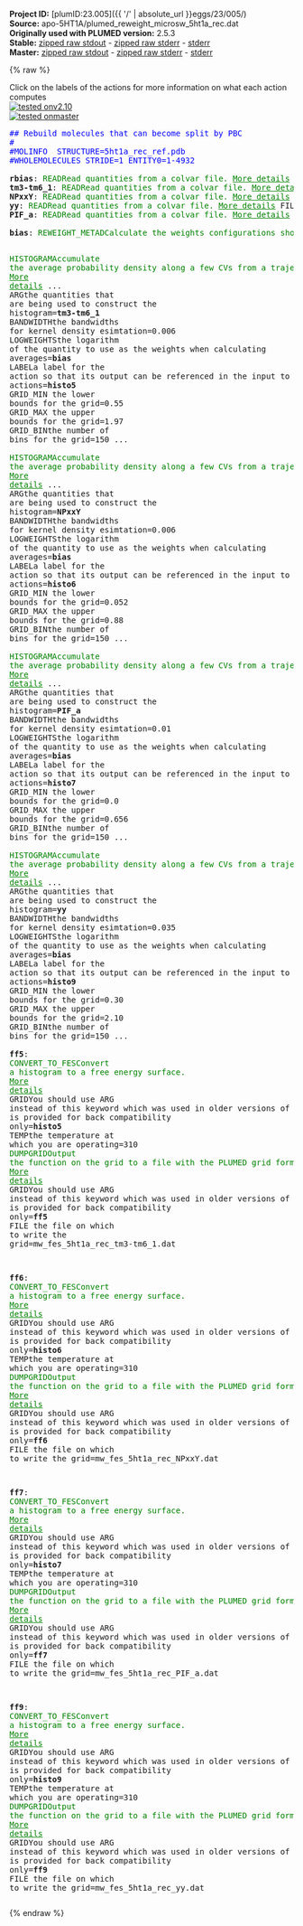 **Project ID:** [plumID:23.005]({{ '/' | absolute_url }}eggs/23/005/)  
**Source:** apo-5HT1A/plumed_reweight_microsw_5ht1a_rec.dat  
**Originally used with PLUMED version:** 2.5.3  
**Stable:** [zipped raw stdout](plumed_reweight_microsw_5ht1a_rec.dat.plumed.stdout.txt.zip) - [zipped raw stderr](plumed_reweight_microsw_5ht1a_rec.dat.plumed.stderr.txt.zip) - [stderr](plumed_reweight_microsw_5ht1a_rec.dat.plumed.stderr)  
**Master:** [zipped raw stdout](plumed_reweight_microsw_5ht1a_rec.dat.plumed_master.stdout.txt.zip) - [zipped raw stderr](plumed_reweight_microsw_5ht1a_rec.dat.plumed_master.stderr.txt.zip) - [stderr](plumed_reweight_microsw_5ht1a_rec.dat.plumed_master.stderr)  

{% raw %}
<div class="plumedpreheader">
<div class="headerInfo" id="value_details_data/apo-5HT1A/plumed_reweight_microsw_5ht1a_rec.dat"> Click on the labels of the actions for more information on what each action computes </div>
<div class="containerBadge">
<div class="headerBadge"><a href="plumed_reweight_microsw_5ht1a_rec.dat.plumed.stderr"><img src="https://img.shields.io/badge/v2.10-passing-green.svg" alt="tested onv2.10" /></a></div>
<div class="headerBadge"><a href="plumed_reweight_microsw_5ht1a_rec.dat.plumed_master.stderr"><img src="https://img.shields.io/badge/master-failed-red.svg" alt="tested onmaster" /></a></div>
</div>
</div>
<pre class="plumedlisting">
<span style="color:blue" class="comment">## Rebuild molecules that can become split by PBC</span>
<span style="color:blue" class="comment">#</span>
<span style="color:blue" class="comment">#MOLINFO  STRUCTURE=5ht1a_rec_ref.pdb</span>
<span style="color:blue" class="comment">#WHOLEMOLECULES STRIDE=1 ENTITY0=1-4932</span>
<br/><b name="data/apo-5HT1A/plumed_reweight_microsw_5ht1a_rec.datrbias" onclick='showPath("data/apo-5HT1A/plumed_reweight_microsw_5ht1a_rec.dat","data/apo-5HT1A/plumed_reweight_microsw_5ht1a_rec.datrbias","data/apo-5HT1A/plumed_reweight_microsw_5ht1a_rec.datrbias","brown")'>rbias</b>: <span class="plumedtooltip" style="color:green">READ<span class="right">Read quantities from a colvar file. <a href="https://www.plumed.org/doc-master/user-doc/html/READ" style="color:green">More details</a><i></i></span></span> <span class="plumedtooltip">FILE<span class="right">the name of the file from which to read these quantities<i></i></span></span>=COLVAR <span class="plumedtooltip">VALUES<span class="right">the values to read from the file<i></i></span></span>=meta.rbias <span class="plumedtooltip">IGNORE_TIME<span class="right"> ignore the time in the colvar file<i></i></span></span> 
<span style="display:none;" id="data/apo-5HT1A/plumed_reweight_microsw_5ht1a_rec.datrbias">The READ action with label <b>rbias</b> calculates the following quantities:<table  align="center" frame="void" width="95%" cellpadding="5%"><tr><td width="5%"><b> Quantity </b>  </td><td><b> Description </b> </td></tr><tr><td width="5%">rbias..#!custom</td><td>the names of the output components for this action depend on the actions input file see the example inputs below for details</td></tr></table></span><b name="data/apo-5HT1A/plumed_reweight_microsw_5ht1a_rec.dattm3-tm6_1" onclick='showPath("data/apo-5HT1A/plumed_reweight_microsw_5ht1a_rec.dat","data/apo-5HT1A/plumed_reweight_microsw_5ht1a_rec.dattm3-tm6_1","data/apo-5HT1A/plumed_reweight_microsw_5ht1a_rec.dattm3-tm6_1","brown")'>tm3-tm6_1</b>: <span class="plumedtooltip" style="color:green">READ<span class="right">Read quantities from a colvar file. <a href="https://www.plumed.org/doc-master/user-doc/html/READ" style="color:green">More details</a><i></i></span></span> <span class="plumedtooltip">FILE<span class="right">the name of the file from which to read these quantities<i></i></span></span>=COLVAR <span class="plumedtooltip">VALUES<span class="right">the values to read from the file<i></i></span></span>=tm3-tm6_1 <span class="plumedtooltip">IGNORE_TIME<span class="right"> ignore the time in the colvar file<i></i></span></span>
<span style="display:none;" id="data/apo-5HT1A/plumed_reweight_microsw_5ht1a_rec.dattm3-tm6_1">The READ action with label <b>tm3-tm6_1</b> calculates the following quantities:<table  align="center" frame="void" width="95%" cellpadding="5%"><tr><td width="5%"><b> Quantity </b>  </td><td><b> Description </b> </td></tr><tr><td width="5%">tm3-tm6_1..#!custom</td><td>the names of the output components for this action depend on the actions input file see the example inputs below for details</td></tr></table></span><b name="data/apo-5HT1A/plumed_reweight_microsw_5ht1a_rec.datNPxxY" onclick='showPath("data/apo-5HT1A/plumed_reweight_microsw_5ht1a_rec.dat","data/apo-5HT1A/plumed_reweight_microsw_5ht1a_rec.datNPxxY","data/apo-5HT1A/plumed_reweight_microsw_5ht1a_rec.datNPxxY","brown")'>NPxxY</b>: <span class="plumedtooltip" style="color:green">READ<span class="right">Read quantities from a colvar file. <a href="https://www.plumed.org/doc-master/user-doc/html/READ" style="color:green">More details</a><i></i></span></span> <span class="plumedtooltip">FILE<span class="right">the name of the file from which to read these quantities<i></i></span></span>=COLVAR <span class="plumedtooltip">VALUES<span class="right">the values to read from the file<i></i></span></span>=NPxxY <span class="plumedtooltip">IGNORE_TIME<span class="right"> ignore the time in the colvar file<i></i></span></span>
<span style="display:none;" id="data/apo-5HT1A/plumed_reweight_microsw_5ht1a_rec.datNPxxY">The READ action with label <b>NPxxY</b> calculates the following quantities:<table  align="center" frame="void" width="95%" cellpadding="5%"><tr><td width="5%"><b> Quantity </b>  </td><td><b> Description </b> </td></tr><tr><td width="5%">NPxxY..#!custom</td><td>the names of the output components for this action depend on the actions input file see the example inputs below for details</td></tr></table></span><b name="data/apo-5HT1A/plumed_reweight_microsw_5ht1a_rec.datyy" onclick='showPath("data/apo-5HT1A/plumed_reweight_microsw_5ht1a_rec.dat","data/apo-5HT1A/plumed_reweight_microsw_5ht1a_rec.datyy","data/apo-5HT1A/plumed_reweight_microsw_5ht1a_rec.datyy","brown")'>yy</b>: <span class="plumedtooltip" style="color:green">READ<span class="right">Read quantities from a colvar file. <a href="https://www.plumed.org/doc-master/user-doc/html/READ" style="color:green">More details</a><i></i></span></span> <span class="plumedtooltip">FILE<span class="right">the name of the file from which to read these quantities<i></i></span></span>=COLVAR <span class="plumedtooltip">VALUES<span class="right">the values to read from the file<i></i></span></span>=yy <span class="plumedtooltip">IGNORE_TIME<span class="right"> ignore the time in the colvar file<i></i></span></span>
<span style="display:none;" id="data/apo-5HT1A/plumed_reweight_microsw_5ht1a_rec.datyy">The READ action with label <b>yy</b> calculates the following quantities:<table  align="center" frame="void" width="95%" cellpadding="5%"><tr><td width="5%"><b> Quantity </b>  </td><td><b> Description </b> </td></tr><tr><td width="5%">yy..#!custom</td><td>the names of the output components for this action depend on the actions input file see the example inputs below for details</td></tr></table></span><b name="data/apo-5HT1A/plumed_reweight_microsw_5ht1a_rec.datPIF_a" onclick='showPath("data/apo-5HT1A/plumed_reweight_microsw_5ht1a_rec.dat","data/apo-5HT1A/plumed_reweight_microsw_5ht1a_rec.datPIF_a","data/apo-5HT1A/plumed_reweight_microsw_5ht1a_rec.datPIF_a","brown")'>PIF_a</b>: <span class="plumedtooltip" style="color:green">READ<span class="right">Read quantities from a colvar file. <a href="https://www.plumed.org/doc-master/user-doc/html/READ" style="color:green">More details</a><i></i></span></span> <span class="plumedtooltip">FILE<span class="right">the name of the file from which to read these quantities<i></i></span></span>=COLVAR <span class="plumedtooltip">VALUES<span class="right">the values to read from the file<i></i></span></span>=PIF_a <span class="plumedtooltip">IGNORE_TIME<span class="right"> ignore the time in the colvar file<i></i></span></span>
<br/><span style="display:none;" id="data/apo-5HT1A/plumed_reweight_microsw_5ht1a_rec.datPIF_a">The READ action with label <b>PIF_a</b> calculates the following quantities:<table  align="center" frame="void" width="95%" cellpadding="5%"><tr><td width="5%"><b> Quantity </b>  </td><td><b> Description </b> </td></tr><tr><td width="5%">PIF_a..#!custom</td><td>the names of the output components for this action depend on the actions input file see the example inputs below for details</td></tr></table></span><b name="data/apo-5HT1A/plumed_reweight_microsw_5ht1a_rec.datbias" onclick='showPath("data/apo-5HT1A/plumed_reweight_microsw_5ht1a_rec.dat","data/apo-5HT1A/plumed_reweight_microsw_5ht1a_rec.datbias","data/apo-5HT1A/plumed_reweight_microsw_5ht1a_rec.datbias","brown")'>bias</b>: <span class="plumedtooltip" style="color:green">REWEIGHT_METAD<span class="right">Calculate the weights configurations should contribute to the histogram in a simulation in which a metadynamics bias acts upon the system. <a href="https://www.plumed.org/doc-master/user-doc/html/REWEIGHT_METAD" style="color:green">More details</a><i></i></span></span> <span class="plumedtooltip">TEMP<span class="right">the system temperature<i></i></span></span>=310

<span style="display:none;" id="data/apo-5HT1A/plumed_reweight_microsw_5ht1a_rec.datbias">The REWEIGHT_METAD action with label <b>bias</b> calculates the following quantities:<table  align="center" frame="void" width="95%" cellpadding="5%"><tr><td width="5%"><b> Quantity </b>  </td><td><b> Description </b> </td></tr><tr><td width="5%">bias.value</td><td>the weight to use for this frame to negate the effect the metadynamics bias</td></tr></table></span><span class="plumedtooltip" style="color:green">HISTOGRAM<span class="right">Accumulate the average probability density along a few CVs from a trajectory. <a href="https://www.plumed.org/doc-master/user-doc/html/HISTOGRAM" style="color:green">More details</a><i></i></span></span> ...
<span class="plumedtooltip">ARG<span class="right">the quantities that are being used to construct the histogram<i></i></span></span>=<b name="data/apo-5HT1A/plumed_reweight_microsw_5ht1a_rec.dattm3-tm6_1">tm3-tm6_1</b>
<span class="plumedtooltip">BANDWIDTH<span class="right">the bandwidths for kernel density esimtation<i></i></span></span>=0.006
<span class="plumedtooltip">LOGWEIGHTS<span class="right">the logarithm of the quantity to use as the weights when calculating averages<i></i></span></span>=<b name="data/apo-5HT1A/plumed_reweight_microsw_5ht1a_rec.datbias">bias</b>
<span class="plumedtooltip">LABEL<span class="right">a label for the action so that its output can be referenced in the input to other actions<i></i></span></span>=<b name="data/apo-5HT1A/plumed_reweight_microsw_5ht1a_rec.dathisto5" onclick='showPath("data/apo-5HT1A/plumed_reweight_microsw_5ht1a_rec.dat","data/apo-5HT1A/plumed_reweight_microsw_5ht1a_rec.dathisto5","data/apo-5HT1A/plumed_reweight_microsw_5ht1a_rec.dathisto5","brown")'>histo5</b>
<span class="plumedtooltip">GRID_MIN<span class="right"> the lower bounds for the grid<i></i></span></span>=0.55
<span class="plumedtooltip">GRID_MAX<span class="right"> the upper bounds for the grid<i></i></span></span>=1.97
<span class="plumedtooltip">GRID_BIN<span class="right">the number of bins for the grid<i></i></span></span>=150
...
<br/><span style="display:none;" id="data/apo-5HT1A/plumed_reweight_microsw_5ht1a_rec.dathisto5">The HISTOGRAM action with label <b>histo5</b> calculates the following quantities:<table  align="center" frame="void" width="95%" cellpadding="5%"><tr><td width="5%"><b> Quantity </b>  </td><td><b> Description </b> </td></tr><tr><td width="5%">histo5.value</td><td>the estimate of the histogram as a function of the argument that was obtained</td></tr></table></span><span class="plumedtooltip" style="color:green">HISTOGRAM<span class="right">Accumulate the average probability density along a few CVs from a trajectory. <a href="https://www.plumed.org/doc-master/user-doc/html/HISTOGRAM" style="color:green">More details</a><i></i></span></span> ...
<span class="plumedtooltip">ARG<span class="right">the quantities that are being used to construct the histogram<i></i></span></span>=<b name="data/apo-5HT1A/plumed_reweight_microsw_5ht1a_rec.datNPxxY">NPxxY</b>
<span class="plumedtooltip">BANDWIDTH<span class="right">the bandwidths for kernel density esimtation<i></i></span></span>=0.006
<span class="plumedtooltip">LOGWEIGHTS<span class="right">the logarithm of the quantity to use as the weights when calculating averages<i></i></span></span>=<b name="data/apo-5HT1A/plumed_reweight_microsw_5ht1a_rec.datbias">bias</b>
<span class="plumedtooltip">LABEL<span class="right">a label for the action so that its output can be referenced in the input to other actions<i></i></span></span>=<b name="data/apo-5HT1A/plumed_reweight_microsw_5ht1a_rec.dathisto6" onclick='showPath("data/apo-5HT1A/plumed_reweight_microsw_5ht1a_rec.dat","data/apo-5HT1A/plumed_reweight_microsw_5ht1a_rec.dathisto6","data/apo-5HT1A/plumed_reweight_microsw_5ht1a_rec.dathisto6","brown")'>histo6</b>
<span class="plumedtooltip">GRID_MIN<span class="right"> the lower bounds for the grid<i></i></span></span>=0.052
<span class="plumedtooltip">GRID_MAX<span class="right"> the upper bounds for the grid<i></i></span></span>=0.88
<span class="plumedtooltip">GRID_BIN<span class="right">the number of bins for the grid<i></i></span></span>=150
...
<br/><span style="display:none;" id="data/apo-5HT1A/plumed_reweight_microsw_5ht1a_rec.dathisto6">The HISTOGRAM action with label <b>histo6</b> calculates the following quantities:<table  align="center" frame="void" width="95%" cellpadding="5%"><tr><td width="5%"><b> Quantity </b>  </td><td><b> Description </b> </td></tr><tr><td width="5%">histo6.value</td><td>the estimate of the histogram as a function of the argument that was obtained</td></tr></table></span><span class="plumedtooltip" style="color:green">HISTOGRAM<span class="right">Accumulate the average probability density along a few CVs from a trajectory. <a href="https://www.plumed.org/doc-master/user-doc/html/HISTOGRAM" style="color:green">More details</a><i></i></span></span> ...
<span class="plumedtooltip">ARG<span class="right">the quantities that are being used to construct the histogram<i></i></span></span>=<b name="data/apo-5HT1A/plumed_reweight_microsw_5ht1a_rec.datPIF_a">PIF_a</b>
<span class="plumedtooltip">BANDWIDTH<span class="right">the bandwidths for kernel density esimtation<i></i></span></span>=0.01
<span class="plumedtooltip">LOGWEIGHTS<span class="right">the logarithm of the quantity to use as the weights when calculating averages<i></i></span></span>=<b name="data/apo-5HT1A/plumed_reweight_microsw_5ht1a_rec.datbias">bias</b>
<span class="plumedtooltip">LABEL<span class="right">a label for the action so that its output can be referenced in the input to other actions<i></i></span></span>=<b name="data/apo-5HT1A/plumed_reweight_microsw_5ht1a_rec.dathisto7" onclick='showPath("data/apo-5HT1A/plumed_reweight_microsw_5ht1a_rec.dat","data/apo-5HT1A/plumed_reweight_microsw_5ht1a_rec.dathisto7","data/apo-5HT1A/plumed_reweight_microsw_5ht1a_rec.dathisto7","brown")'>histo7</b>
<span class="plumedtooltip">GRID_MIN<span class="right"> the lower bounds for the grid<i></i></span></span>=0.0
<span class="plumedtooltip">GRID_MAX<span class="right"> the upper bounds for the grid<i></i></span></span>=0.656
<span class="plumedtooltip">GRID_BIN<span class="right">the number of bins for the grid<i></i></span></span>=150
...
<br/><span style="display:none;" id="data/apo-5HT1A/plumed_reweight_microsw_5ht1a_rec.dathisto7">The HISTOGRAM action with label <b>histo7</b> calculates the following quantities:<table  align="center" frame="void" width="95%" cellpadding="5%"><tr><td width="5%"><b> Quantity </b>  </td><td><b> Description </b> </td></tr><tr><td width="5%">histo7.value</td><td>the estimate of the histogram as a function of the argument that was obtained</td></tr></table></span><span class="plumedtooltip" style="color:green">HISTOGRAM<span class="right">Accumulate the average probability density along a few CVs from a trajectory. <a href="https://www.plumed.org/doc-master/user-doc/html/HISTOGRAM" style="color:green">More details</a><i></i></span></span> ...
<span class="plumedtooltip">ARG<span class="right">the quantities that are being used to construct the histogram<i></i></span></span>=<b name="data/apo-5HT1A/plumed_reweight_microsw_5ht1a_rec.datyy">yy</b>
<span class="plumedtooltip">BANDWIDTH<span class="right">the bandwidths for kernel density esimtation<i></i></span></span>=0.035
<span class="plumedtooltip">LOGWEIGHTS<span class="right">the logarithm of the quantity to use as the weights when calculating averages<i></i></span></span>=<b name="data/apo-5HT1A/plumed_reweight_microsw_5ht1a_rec.datbias">bias</b>
<span class="plumedtooltip">LABEL<span class="right">a label for the action so that its output can be referenced in the input to other actions<i></i></span></span>=<b name="data/apo-5HT1A/plumed_reweight_microsw_5ht1a_rec.dathisto9" onclick='showPath("data/apo-5HT1A/plumed_reweight_microsw_5ht1a_rec.dat","data/apo-5HT1A/plumed_reweight_microsw_5ht1a_rec.dathisto9","data/apo-5HT1A/plumed_reweight_microsw_5ht1a_rec.dathisto9","brown")'>histo9</b>
<span class="plumedtooltip">GRID_MIN<span class="right"> the lower bounds for the grid<i></i></span></span>=0.30
<span class="plumedtooltip">GRID_MAX<span class="right"> the upper bounds for the grid<i></i></span></span>=2.10
<span class="plumedtooltip">GRID_BIN<span class="right">the number of bins for the grid<i></i></span></span>=150
...
<br/><span style="display:none;" id="data/apo-5HT1A/plumed_reweight_microsw_5ht1a_rec.dathisto9">The HISTOGRAM action with label <b>histo9</b> calculates the following quantities:<table  align="center" frame="void" width="95%" cellpadding="5%"><tr><td width="5%"><b> Quantity </b>  </td><td><b> Description </b> </td></tr><tr><td width="5%">histo9.value</td><td>the estimate of the histogram as a function of the argument that was obtained</td></tr></table></span><b name="data/apo-5HT1A/plumed_reweight_microsw_5ht1a_rec.datff5" onclick='showPath("data/apo-5HT1A/plumed_reweight_microsw_5ht1a_rec.dat","data/apo-5HT1A/plumed_reweight_microsw_5ht1a_rec.datff5","data/apo-5HT1A/plumed_reweight_microsw_5ht1a_rec.datff5","brown")'>ff5</b>: <span class="plumedtooltip" style="color:green">CONVERT_TO_FES<span class="right">Convert a histogram to a free energy surface. <a href="https://www.plumed.org/doc-master/user-doc/html/CONVERT_TO_FES" style="color:green">More details</a><i></i></span></span> <span class="plumedtooltip">GRID<span class="right">You should use ARG instead of this keyword which was used in older versions of PLUMED and is provided for back compatibility only<i></i></span></span>=<b name="data/apo-5HT1A/plumed_reweight_microsw_5ht1a_rec.dathisto5">histo5</b> <span class="plumedtooltip">TEMP<span class="right">the temperature at which you are operating<i></i></span></span>=310
<span style="display:none;" id="data/apo-5HT1A/plumed_reweight_microsw_5ht1a_rec.datff5">The CONVERT_TO_FES action with label <b>ff5</b> calculates the following quantities:<table  align="center" frame="void" width="95%" cellpadding="5%"><tr><td width="5%"><b> Quantity </b>  </td><td><b> Description </b> </td></tr><tr><td width="5%">ff5.value</td><td>the free energy surface</td></tr></table></span><span class="plumedtooltip" style="color:green">DUMPGRID<span class="right">Output the function on the grid to a file with the PLUMED grid format. <a href="https://www.plumed.org/doc-master/user-doc/html/DUMPGRID" style="color:green">More details</a><i></i></span></span> <span class="plumedtooltip">GRID<span class="right">You should use ARG instead of this keyword which was used in older versions of PLUMED and is provided for back compatibility only<i></i></span></span>=<b name="data/apo-5HT1A/plumed_reweight_microsw_5ht1a_rec.datff5">ff5</b> <span class="plumedtooltip">FILE<span class="right"> the file on which to write the grid<i></i></span></span>=mw_fes_5ht1a_rec_tm3-tm6_1.dat

<span style="display:none;" id="data/apo-5HT1A/plumed_reweight_microsw_5ht1a_rec.dat">The DUMPGRID action with label <b></b> calculates something</span><b name="data/apo-5HT1A/plumed_reweight_microsw_5ht1a_rec.datff6" onclick='showPath("data/apo-5HT1A/plumed_reweight_microsw_5ht1a_rec.dat","data/apo-5HT1A/plumed_reweight_microsw_5ht1a_rec.datff6","data/apo-5HT1A/plumed_reweight_microsw_5ht1a_rec.datff6","brown")'>ff6</b>: <span class="plumedtooltip" style="color:green">CONVERT_TO_FES<span class="right">Convert a histogram to a free energy surface. <a href="https://www.plumed.org/doc-master/user-doc/html/CONVERT_TO_FES" style="color:green">More details</a><i></i></span></span> <span class="plumedtooltip">GRID<span class="right">You should use ARG instead of this keyword which was used in older versions of PLUMED and is provided for back compatibility only<i></i></span></span>=<b name="data/apo-5HT1A/plumed_reweight_microsw_5ht1a_rec.dathisto6">histo6</b> <span class="plumedtooltip">TEMP<span class="right">the temperature at which you are operating<i></i></span></span>=310
<span style="display:none;" id="data/apo-5HT1A/plumed_reweight_microsw_5ht1a_rec.datff6">The CONVERT_TO_FES action with label <b>ff6</b> calculates the following quantities:<table  align="center" frame="void" width="95%" cellpadding="5%"><tr><td width="5%"><b> Quantity </b>  </td><td><b> Description </b> </td></tr><tr><td width="5%">ff6.value</td><td>the free energy surface</td></tr></table></span><span class="plumedtooltip" style="color:green">DUMPGRID<span class="right">Output the function on the grid to a file with the PLUMED grid format. <a href="https://www.plumed.org/doc-master/user-doc/html/DUMPGRID" style="color:green">More details</a><i></i></span></span> <span class="plumedtooltip">GRID<span class="right">You should use ARG instead of this keyword which was used in older versions of PLUMED and is provided for back compatibility only<i></i></span></span>=<b name="data/apo-5HT1A/plumed_reweight_microsw_5ht1a_rec.datff6">ff6</b> <span class="plumedtooltip">FILE<span class="right"> the file on which to write the grid<i></i></span></span>=mw_fes_5ht1a_rec_NPxxY.dat

<b name="data/apo-5HT1A/plumed_reweight_microsw_5ht1a_rec.datff7" onclick='showPath("data/apo-5HT1A/plumed_reweight_microsw_5ht1a_rec.dat","data/apo-5HT1A/plumed_reweight_microsw_5ht1a_rec.datff7","data/apo-5HT1A/plumed_reweight_microsw_5ht1a_rec.datff7","brown")'>ff7</b>: <span class="plumedtooltip" style="color:green">CONVERT_TO_FES<span class="right">Convert a histogram to a free energy surface. <a href="https://www.plumed.org/doc-master/user-doc/html/CONVERT_TO_FES" style="color:green">More details</a><i></i></span></span> <span class="plumedtooltip">GRID<span class="right">You should use ARG instead of this keyword which was used in older versions of PLUMED and is provided for back compatibility only<i></i></span></span>=<b name="data/apo-5HT1A/plumed_reweight_microsw_5ht1a_rec.dathisto7">histo7</b> <span class="plumedtooltip">TEMP<span class="right">the temperature at which you are operating<i></i></span></span>=310
<span style="display:none;" id="data/apo-5HT1A/plumed_reweight_microsw_5ht1a_rec.datff7">The CONVERT_TO_FES action with label <b>ff7</b> calculates the following quantities:<table  align="center" frame="void" width="95%" cellpadding="5%"><tr><td width="5%"><b> Quantity </b>  </td><td><b> Description </b> </td></tr><tr><td width="5%">ff7.value</td><td>the free energy surface</td></tr></table></span><span class="plumedtooltip" style="color:green">DUMPGRID<span class="right">Output the function on the grid to a file with the PLUMED grid format. <a href="https://www.plumed.org/doc-master/user-doc/html/DUMPGRID" style="color:green">More details</a><i></i></span></span> <span class="plumedtooltip">GRID<span class="right">You should use ARG instead of this keyword which was used in older versions of PLUMED and is provided for back compatibility only<i></i></span></span>=<b name="data/apo-5HT1A/plumed_reweight_microsw_5ht1a_rec.datff7">ff7</b> <span class="plumedtooltip">FILE<span class="right"> the file on which to write the grid<i></i></span></span>=mw_fes_5ht1a_rec_PIF_a.dat

<b name="data/apo-5HT1A/plumed_reweight_microsw_5ht1a_rec.datff9" onclick='showPath("data/apo-5HT1A/plumed_reweight_microsw_5ht1a_rec.dat","data/apo-5HT1A/plumed_reweight_microsw_5ht1a_rec.datff9","data/apo-5HT1A/plumed_reweight_microsw_5ht1a_rec.datff9","brown")'>ff9</b>: <span class="plumedtooltip" style="color:green">CONVERT_TO_FES<span class="right">Convert a histogram to a free energy surface. <a href="https://www.plumed.org/doc-master/user-doc/html/CONVERT_TO_FES" style="color:green">More details</a><i></i></span></span> <span class="plumedtooltip">GRID<span class="right">You should use ARG instead of this keyword which was used in older versions of PLUMED and is provided for back compatibility only<i></i></span></span>=<b name="data/apo-5HT1A/plumed_reweight_microsw_5ht1a_rec.dathisto9">histo9</b> <span class="plumedtooltip">TEMP<span class="right">the temperature at which you are operating<i></i></span></span>=310
<span style="display:none;" id="data/apo-5HT1A/plumed_reweight_microsw_5ht1a_rec.datff9">The CONVERT_TO_FES action with label <b>ff9</b> calculates the following quantities:<table  align="center" frame="void" width="95%" cellpadding="5%"><tr><td width="5%"><b> Quantity </b>  </td><td><b> Description </b> </td></tr><tr><td width="5%">ff9.value</td><td>the free energy surface</td></tr></table></span><span class="plumedtooltip" style="color:green">DUMPGRID<span class="right">Output the function on the grid to a file with the PLUMED grid format. <a href="https://www.plumed.org/doc-master/user-doc/html/DUMPGRID" style="color:green">More details</a><i></i></span></span> <span class="plumedtooltip">GRID<span class="right">You should use ARG instead of this keyword which was used in older versions of PLUMED and is provided for back compatibility only<i></i></span></span>=<b name="data/apo-5HT1A/plumed_reweight_microsw_5ht1a_rec.datff9">ff9</b> <span class="plumedtooltip">FILE<span class="right"> the file on which to write the grid<i></i></span></span>=mw_fes_5ht1a_rec_yy.dat
</pre>
{% endraw %}
